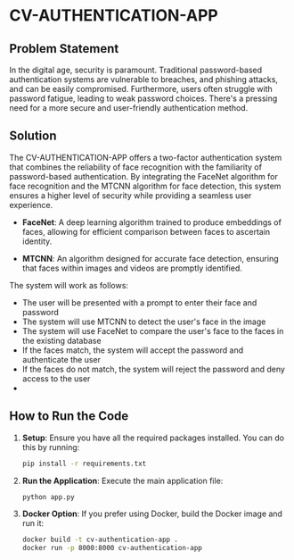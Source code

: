 # CV-AUTHENTICATION-APP

## Problem Statement
In the digital age, security is paramount. Traditional password-based authentication systems are vulnerable to breaches, and phishing attacks, and can be easily compromised. Furthermore, users often struggle with password fatigue, leading to weak password choices. There's a pressing need for a more secure and user-friendly authentication method.

## Solution
The CV-AUTHENTICATION-APP offers a two-factor authentication system that combines the reliability of face recognition with the familiarity of password-based authentication. By integrating the FaceNet algorithm for face recognition and the MTCNN algorithm for face detection, this system ensures a higher level of security while providing a seamless user experience.

- **FaceNet**: A deep learning algorithm trained to produce embeddings of faces, allowing for efficient comparison between faces to ascertain identity.
  
- **MTCNN**: An algorithm designed for accurate face detection, ensuring that faces within images and videos are promptly identified.

The system will work as follows:
* The user will be presented with a prompt to enter their face and password
* The system will use MTCNN to detect the user's face in the image
* The system will use FaceNet to compare the user's face to the faces in the existing database
* If the faces match, the system will accept the password and authenticate the user
* If the faces do not match, the system will reject the password and deny access to the user
* 
## How to Run the Code

1. **Setup**: Ensure you have all the required packages installed. You can do this by running:
   ```bash
   pip install -r requirements.txt
   ```
2. **Run the Application**: Execute the main application file:
   ```bash
   python app.py
   ```
3. **Docker Option**: If you prefer using Docker, build the Docker image and run it:
   ```bash
   docker build -t cv-authentication-app .
   docker run -p 8000:8000 cv-authentication-app
   ```
   

